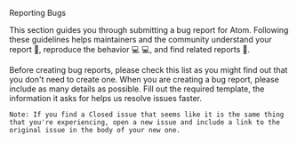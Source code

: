 Reporting Bugs

This section guides you through submitting a bug report for Atom. Following these guidelines helps maintainers and the community understand your report 📝, reproduce the behavior 💻 💻, and find related reports 🔎.

Before creating bug reports, please check this list as you might find out that you don't need to create one. When you are creating a bug report, please include as many details as possible. Fill out the required template, the information it asks for helps us resolve issues faster.

    Note: If you find a Closed issue that seems like it is the same thing that you're experiencing, open a new issue and include a link to the original issue in the body of your new one.
